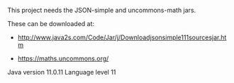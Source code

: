 This project needs the JSON-simple and
uncommons-math jars.

These can be downloaded at:
- http://www.java2s.com/Code/Jar/j/Downloadjsonsimple111sourcesjar.htm

- https://maths.uncommons.org/

Java version 11.0.11 
Language level 11

